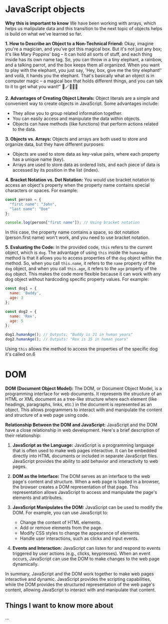 # JavaScript objects 

**Why this is important to know**
We have been working with arrays, which helps us malipulate data and this transition to the next topic of objects helps is build on what we've learned so far.

**1. How to Describe an Object to a Non-Technical Friend:**
Okay, imagine you're a magician, and you've got this magical box. But it's not just any box; it's like Mary Poppins' bag – it can hold all sorts of stuff, and each thing inside has its own name tag. So, you can throw in a tiny elephant, a rainbow, and a talking parrot, and the box keeps them all organized. When you want to play with the elephant, you just say, 'Hey, box, give me the tiny elephant!' and voilà, it hands you the elephant. That's basically what an object is in computer magic – a magical box that holds different things, and you can talk to it to get what you want!" 🎩🪄🐘🌈🦜

**2. Advantages of Creating Object Literals:**
Object literals are a simple and convenient way to create objects in JavaScript. Some advantages include:
- They allow you to group related information together.
- You can easily access and manipulate the data within objects.
- Objects can have methods (like functions) that perform actions related to the data.

**3. Objects vs. Arrays:**
Objects and arrays are both used to store and organize data, but they have different purposes:
- Objects are used to store data as key-value pairs, where each property has a unique name (key).
- Arrays are used to store data as ordered lists, and each piece of data is accessed by its position in the list (index).

**4. Bracket Notation vs. Dot Notation:**
You would use bracket notation to access an object's property when the property name contains special characters or spaces. For example:
```javascript
const person = {
  "first name": "John",
  "last name": "Doe"
};

console.log(person["first name"]); // Using bracket notation
```
In this case, the property name contains a space, so dot notation (person.first name) won't work, and you need to use bracket notation.

**5. Evaluating the Code:**
In the provided code, `this` refers to the current object, which is `dog`. The advantage of using `this` inside the `humanAge` method is that it allows you to access properties of the `dog` object within the method. So, when you call `this.name`, it refers to the `name` property of the `dog` object, and when you call `this.age`, it refers to the `age` property of the `dog` object. This makes the code more flexible because it can work with any dog object without hardcoding specific property values. For example:
```javascript
const dog1 = {
  name: 'Buddy',
  age: 3
};

const dog2 = {
  name: 'Rex',
  age: 5
};

dog1.humanAge(); // Outputs: "Buddy is 21 in human years"
dog2.humanAge(); // Outputs: "Rex is 35 in human years"
```
Using `this` allows the method to access the properties of the specific dog it's called on.6

# DOM

**DOM (Document Object Model):** The DOM, or Document Object Model, is a programming interface for web documents. It represents the structure of an HTML or XML document as a tree-like structure where each element (like headings, paragraphs, links, etc.) in the document is represented as an object. This allows programmers to interact with and manipulate the content and structure of a web page using code.

**Relationship Between the DOM and JavaScript:**
JavaScript and the DOM have a close relationship in web development. Here's a brief description of their relationship:

1. **JavaScript as the Language:** JavaScript is a programming language that is often used to make web pages interactive. It can be embedded directly into HTML documents or included in separate JavaScript files. JavaScript provides the ability to add behavior and interactivity to web pages.

2. **DOM as the Interface:** The DOM serves as an interface to the web page's content and structure. When a web page is loaded in a browser, the browser creates a DOM representation of that page. This representation allows JavaScript to access and manipulate the page's elements and attributes.

3. **JavaScript Manipulates the DOM:** JavaScript can be used to modify the DOM. For example, you can use JavaScript to:
   - Change the content of HTML elements.
   - Add or remove elements from the page.
   - Modify CSS styles to change the appearance of elements.
   - Handle user interactions, such as clicks and input events.

4. **Events and Interaction:** JavaScript can listen for and respond to events triggered by user actions (e.g., clicks, keypresses). When an event occurs, JavaScript can use the DOM to make changes to the web page dynamically.

In summary, JavaScript and the DOM work together to make web pages interactive and dynamic. JavaScript provides the scripting capabilities, while the DOM provides the structured representation of the web page's content, allowing JavaScript to interact with and manipulate that content.

## Things I want to know more about
...
